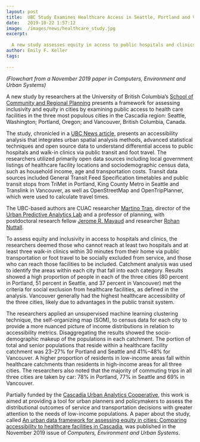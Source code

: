 ```yaml
---
layout: post
title:  UBC Study Examines Healthcare Access in Seattle, Portland and Vancouver
date:   2019-10-22 1:57:12
image:  /images/news/healthcare_study.jpg
excerpt:
  
  A new study assesses equity in access to public hospitals and clinics via public transit and foot travel in Cascadia's most populous cities.
author: Emily F. Keller
tags:
  
---
```

_(Flowchart from a November 2019 paper in Computers, Environment and Urban Systems)_

 A new study by researchers at the University of British Columbia’s [School of Community and Regional Planning](https://scarp.ubc.ca/) presents a framework for assessing inclusivity and equity in cities by examining public access to health care facilities in the three most populous cities in the Cascadia region: Seattle, Washington; Portland, Oregon; and Vancouver, British Columbia, Canada.

The study, chronicled in a [UBC News article](https://news.ubc.ca/2019/09/30/ubc-study-highlights-need-to-improve-health-care-access-in-vancouver-portland-and-seattle/), presents an accessibility analysis that integrates urban spatial analysis methods, advanced statistical techniques and open source data to understand differential access to public hospitals and walk-in clinics via public transit and foot travel. The researchers utilized primarily open data sources including local government listings of healthcare facility locations and sociodemographic census data, such as household income, age and transportation costs. Transit data sources included General Transit Feed Specification timetables and public transit stops from TriMet in Portland, King County Metro in Seattle and Translink in Vancouver, as well as OpenStreetMap and OpenTripPlanner, which were used to calculate travel times.

The UBC-based authors are CUAC researcher [Martino Tran](https://scarp.ubc.ca/people/martino-tran), director of the [Urban Predictive Analytics Lab](https://www.urbanpredictiveanalytics.com/) and a professor of planning, with postdoctoral research fellow [Jerome R. Mayaud](https://scarp.ubc.ca/people/jerome-mayaud) and researcher [Rohan Nuttall](https://github.com/rohancalum). 

To assess equity and inclusivity in access to hospitals and clinics, the researchers deemed those who cannot reach at least two hospitals and at least three walk-in clinics within 30 minutes from their home via public transportation or foot travel to be socially excluded from service, and those who can reach those facilities to be included. Catchment analysis was used to identify the areas within each city that fall into each category. Results showed a high proportion of people in each of the three cities (80 percent in Portland, 51 percent in Seattle, and 37 percent in Vancouver) met the criteria for social exclusion from healthcare facilities, as defined in the analysis. Vancouver generally had the highest healthcare accessibility of the three cities, likely due to advantages in the public transit system.

The researchers applied an unsupervised machine learning clustering technique, the self-organizing map (SOM), to census data for each city to provide a more nuanced picture of income distributions in relation to accessibility metrics. Disaggregating the results showed the socio-demographic makeup of the populations in each catchment. The portion of total and senior populations that reside within a healthcare facility catchment was 23–27% for Portland and Seattle and 41%–48% for Vancouver. A higher proportion of residents in low-income areas fall within healthcare catchments than residents in high-income areas for all three cities. The researchers also noted that the majority of commuting trips in all three cities are taken by car: 78% in Portland, 77% in Seattle and 69% in Vancouver.

Partially funded by the [Cascadia Urban Analytics Cooperative](https://www.cascadiadata.org/), this work is aimed at providing a tool for urban planners and policymakers to assess the distributional outcomes of service and transportation decisions with greater attention to the needs of low-income populations. A paper about the study, called [An urban data framework for assessing equity in cities: Comparing accessibility to healthcare facilities in Cascadia](https://www.sciencedirect.com/science/article/pii/S0198971519303813), was published in the November 2019 issue of _Computers, Environment and Urban Systems_. 
